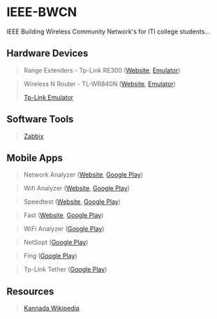 # IEEE-BWCN
IEEE Building Wireless Community Network's for ITI college students...

## Hardware Devices

> Range Extenders - Tp-Link RE300 ([Website](https://www.tp-link.com/in/home-networking/range-extender/re200/), [Emulator](https://emulator.tp-link.com/re300/index.html))

> Wireless N Router - TL-WR840N ([Website](https://www.tp-link.com/in/home-networking/wifi-router/tl-wr840n/), [Emulator](https://emulator.tp-link.com/Emulator_TL-WR840NV6_EU/index.htm))
>
> [Tp-Link Emulator](https://www.tp-link.com/in/support/emulator/)

## Software Tools

> [Zabbix](https://www.zabbix.com/)

## Mobile Apps

> Network Analyzer ([Website](https://technet.net/netanalyzer), [Google Play](https://play.google.com/store/apps/details?id=net.techet.netanalyzerlite.an))

> Wifi Analyzer ([Website](https://www.wifianalyzer.info/), [Google Play](https://play.google.com/store/apps/details?id=cz.webprovider.wifianalyzer))

> Speedtest ([Website](https://www.speedtest.net/), [Google Play](https://play.google.com/store/search?q=speedtest&c=apps))

> Fast ([Website](https://fast.com/), [Google Play](https://play.google.com/store/apps/details?id=com.netflix.Speedtest&hl=en&gl=US))

> WiFi Analyzer ([Google Play](https://play.google.com/store/apps/details?id=abdelrahman.wifianalyzerpro&pcampaignid=web_share))

> NetSopt ([Google Play](https://play.google.com/store/search?q=NetSpot&c=apps&hl=en&gl=US))

> Fing ([Google Play](https://play.google.com/store/apps/details?id=com.overlook.android.fing&hl=en&gl=US))

> Tp-Link Tether ([Google Play](https://play.google.com/store/apps/details?id=com.tplink.tether&hl=en&gl=US))

## Resources

> [Kannada Wikipedia](https://kn.wikipedia.org/wiki/%E0%B2%AE%E0%B3%81%E0%B2%96%E0%B3%8D%E0%B2%AF_%E0%B2%AA%E0%B3%81%E0%B2%9F)
